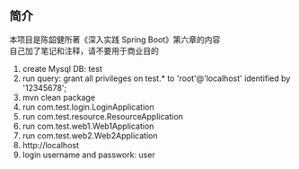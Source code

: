 ## 简介
本项目是陈韶健所著《深入实践 Spring Boot》第六章的内容  
自己加了笔记和注释，请不要用于商业目的

1. create Mysql DB: test
2. run query: grant all privileges on test.* to 'root'@'localhost' identified by '12345678';
3. mvn clean package
4. run com.test.login.LoginApplication
5. run com.test.resource.ResourceApplication
6. run com.test.web1.Web1Application
7. run com.test.web2.Web2Application
8. http://localhost
9. login username and passwork: user
